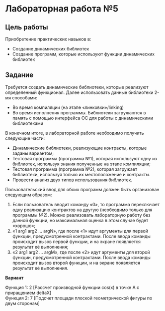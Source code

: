 # Лабораторная работа №5  

## Цель работы  
Приобретение практических навыков в:
- Создание динамических библиотек
- Создание программ, которые используют функции динамических библиотек

## Задание  

Требуется создать динамические библиотеки, которые реализуют определенный функционал. Далее использовать данные библиотеки 2-мя способами:
- Во время компиляции (на этапе «линковки»/linking)
- Во время исполнения программы. Библиотеки загружаются в память с помощью интерфейса ОС для работы с динамическими библиотеками


В конечном итоге, в лабораторной работе необходимо получить следующие части:
- Динамические библиотеки, реализующие контракты, которые заданы вариантом;
- Тестовая программа (программа №1), которая используют одну из библиотек, используя знания полученные на этапе компиляции;
- Тестовая программа (программа №2), которая загружает библиотеки, используя только их местоположение и контракты.
- Провести анализ двух типов использования библиотек.

Пользовательский ввод для обоих программ должен быть организован следующим образом:
1. Если пользователь вводит команду «0», то программа переключает одну реализацию контрактов на другую (необходимо только для программы №2). Можно реализовать лабораторную работу без данной функции, но максимальная оценка в этом случае будет «хорошо»;
2. «1 arg1 arg2 … argN», где после «1» идут аргументы для первой функции, предусмотренной контрактами. После ввода команды происходит вызов первой функции, и на экране появляется результат её выполнения;
3. «2 arg1 arg2 … argM», где после «2» идут аргументы для второй функции, предусмотренной контрактами. После ввода команды происходит вызов второй функции, и на экране появляется результат её выполнения.


**Вариант**

Функция 1: 2 [Рассчет производной функции cos(x) в точке A с приращением deltaX]  
Функция 2: 7 [Подсчет площади плоской геометрической фигуры по двум сторонам]  